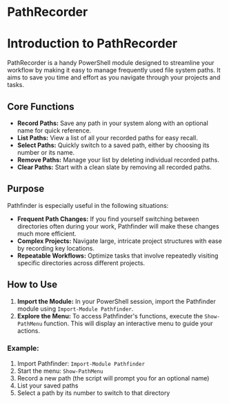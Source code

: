 # PathRecorder
 
# Introduction to PathRecorder

PathRecorder is a handy PowerShell module designed to streamline your workflow by making it easy to manage frequently used file system paths.  It aims to save you time and effort as you navigate through your projects and tasks.

## Core Functions

* **Record Paths:** Save any path in your system along with an optional name for quick reference.
* **List Paths:** View a list of all your recorded paths for easy recall.
* **Select Paths:** Quickly switch to a saved path, either by choosing its number or its name.
* **Remove Paths:** Manage your list by deleting individual recorded paths.
* **Clear Paths:** Start with a clean slate by removing all recorded paths.

## Purpose

Pathfinder is especially useful in the following situations:

* **Frequent Path Changes:** If you find yourself switching between directories often during your work, Pathfinder will make these changes much more efficient.
* **Complex Projects:** Navigate large, intricate project structures with ease by recording key locations.
* **Repeatable Workflows:** Optimize tasks that involve repeatedly visiting specific directories across different projects.

## How to Use

1. **Import the Module:** In your PowerShell session, import the Pathfinder module using `Import-Module Pathfinder`.
2. **Explore the Menu:** To access Pathfinder's functions, execute the `Show-PathMenu` function.  This will display an interactive menu to guide your actions.

### Example:

1. Import Pathfinder: `Import-Module Pathfinder`
2. Start the menu: `Show-PathMenu`
3. Record a new path (the script will prompt you for an optional name)
4. List your saved paths
5. Select a path by its number to switch to that directory
